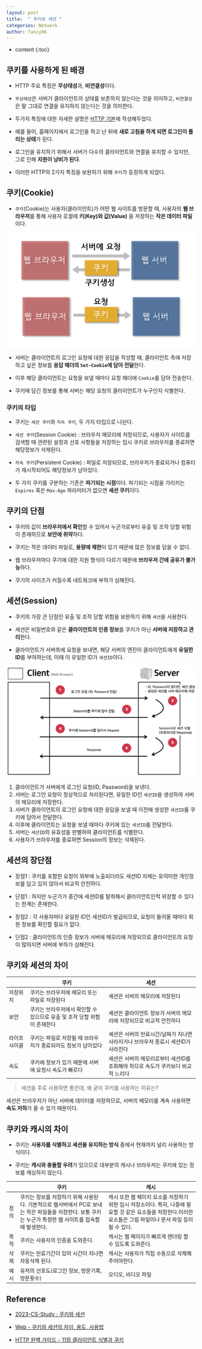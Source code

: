 ```yaml
---
layout: post
title:  " 쿠키와 세션 "
categories: Network
author: fancy96
---
```

* content
{:toc}

## 쿠키를 사용하게 된 배경

* HTTP 주요 특징은 **무상태성**과, **비연결성**이다.

* `무상태성`은 서버가 클라이언트의 상태를 보존하지 않는다는 것을 의미하고, `비연결성`은 말 그대로 연결을 유지하지 않는다는 것을 의미한다.

* 두가지 특징에 대한 자세한 설명은 [HTTP 기본](https://fancy96.github.io/HTTP-1-Basic/)에 작성해두었다.

* 예를 들어, 홈페이지에서 로그인을 하고 난 뒤에 **새로 고침을 하게 되면 로그인이 풀리는 상태**가 된다.

* 로그인을 유지하기 위해서 서버가 다수의 클라이언트와 연결을 유지할 수 있지만, 그로 인해 **자원이 낭비가 된다**.

* 이러한 HTTP의 2가지 특징을 보완하기 위해 `쿠키`가 등장하게 되었다.

## 쿠키(Cookie)

* `쿠키`(Cookie)는 사용자(클라이언트)가 어떤 웹 사이트를 방문할 때, 사용자의 **웹 브라우저**를 통해 사용자 로컬에 **키(Key)와 값(Value)** 을 저장하는 **작은 데이터 파일**이다.

![](/assets/img/network/network-cookie-and-session-1.png)

* 서버는 클라이언트의 로그인 요청에 대한 응답을 작성할 때, 클라이언트 측에 저장하고 싶은 정보를 **응답 헤더의 `Set-Cookie`에 담아 전달**한다.

* 이후 해당 클라이언트는 요청을 보낼 때마다 요청 헤더에 `Cookie`를 담아 전송한다.

* 쿠키에 담긴 정보를 통해 서버는 해당 요청의 클라이언트가 누구인지 식별한다.

### 쿠키의 타입

* 쿠키는 `세션 쿠키`와 `지속 쿠키`, 두 가지 타입으로 나뉜다.

* `세션 쿠키`(Session Cookie) : 브라우저 메모리에 저장되므로, 사용자가 사이트를 검색할 때 관련된 설정과 선호 사항들을 저장하는 임시 쿠키로 브라우저를 종료하면 해당정보가 삭제된다.

* `지속 쿠키`(Persistent Cookie) : 파일로 저장되므로, 브라우저가 종료되거나 컴퓨터가 재시작되어도 해당정보가 남아있다.

* 두 가지 쿠키를 구분하는 기준은 **파기되는 시점**이다. 파기되는 시점을 가리키는 `Expires` 혹은 `Max-Age` 파라미터가 없으면 **세션 쿠키**이다.

## 쿠키의 단점

* 쿠키의 값이 **브라우저에서 확인**할 수 있어서 누군가로부터 유출 및 조작 당할 위험이 존재하므로 **보안에 취약**하다.

* 쿠키는 작은 데이터 파일로, **용량에 제한**이 있기 때문에 많은 정보를 담을 수 없다.

* 웹 브라우저마다 쿠기에 대한 지원 형식이 다르기 때문에 **브라우저 간에 공유가 불가능**하다.

* 쿠기의 사이즈가 커질수록 네트워크에 부하가 심해진다.

## 세션(Session)

* 쿠키의 가장 큰 단점인 유출 및 조작 당할 위험을 보완하기 위해 `세션`을 사용한다.

* 세션은 비밀번호와 같은 **클라이언트의 인증 정보**를 쿠키가 아닌 **서버에 저장하고 관리**한다.

* 클라이언트가 서버측에 요청을 보내면, 해당 서버의 엔진이 클라이언트에게 **유일한 ID**를 부여하는데, 이때 이 유일한 ID가 `세션ID`이다.

![](/assets/img/network/network-cookie-and-session-2.png)

1. 클라이언트가 서버에게 로그인 요청(ID, Password)을 보낸다. 
2. 서버는 로그인 요청이 정상적으로 처리된다면, 유일한 ID인 `세션ID`을 생성하여 서버의 메모리에 저장한다.
3. 서버가 클라이언트의 로그인 요청에 대한 응답을 보낼 때 이전에 생성한 `세션ID`를 쿠키에 담아서 전달한다.
4. 이후에 클라이언트는 요청을 보낼 때마다 쿠키에 있는 `세션ID`를 전달한다.
5. 서버는 `세션ID`의 유효성을 판별하여 클라이언트를 식별한다.
6. 사용자가 브라우저를 종료하면 Session의 정보는 삭제된다.

## 세션의 장단점

* 장점1 : 쿠키를 포함한 요청이 외부에 노출되더라도 세션ID 자체는 유의미한 개인정보를 담고 있지 않아서 비교적 안전하다.

* 단점1 : 하지만 누군가가 중간에 세션ID를 탈취해서 클라이언트인척 위장할 수 있다는 한계는 존재한다.

* 장점2 : 각 사용자마다 유일한 ID인 세션ID가 발급되므로, 요청이 들어올 때마다 회원 정보를 확인할 필요가 없다.

* 단점2 : 클라이언트의 인증 정보가 서버에 메모리에 저장되므로 클라이언트의 요청이 많아지면 서버에 부하가 심해진다.

## 쿠키와 세션의 차이

|    |쿠키|세션|
|----|----|----|
| 저장위치 |쿠키는 브라우저에 메모리 또는 파일로 저장된다|세션은 서버의 메모리에 저장된다|
| 보안 |쿠키는 브라우저에서 확인할 수 있으므로 유출 및 조작 당할 위험이 존재한다|세션은 클라이언트 정보가 서버의 메모리에 저장되므로 비교적 안전하다|
| 라이프 사이클 |쿠키는 파일로 저장될 때 브라우저가 종료되어도 정보가 남아있다|세션은 서버의 만료시간/날짜가 지나면 사라지거나 브라우저 종료시 세션ID가 사라진다|
| 속도 |쿠키에 정보가 있기 때문에 서버에 요청시 속도가 빠르다|세션은 서버의 메모리로부터 세션ID를 조회해야 하므로 속도가 쿠키보다 비교적 느리다|

> 세션을 주로 사용하면 좋은데, 왜 굳이 쿠키를 사용하는 이유는?

세션은 브라우저가 아닌 서버에 데이터를 저장하므로, 서버의 메모리를 계속 사용하면 **속도 저하**가 올 수 있기 때문이다.

## 쿠키와 캐시의 차이

* 쿠키는 **사용자를 식별하고 세션을 유지하는 방식** 중에서 현재까지 널리 사용하는 방식이다.

* 쿠키는 **캐시와 충돌할 우려**가 있으므로 대부분의 캐시나 브라우저는 쿠키에 있는 정보를 캐싱하지 않는다.

|    |쿠키| 캐시 |
|----|----|----|
| 정의 |쿠키는 정보를 저장하기 위해 사용된다. 기본적으로 웹서버에서 PC로 보내는 작은 파일들을 저장한다. 보통 쿠키는 누군가 특정한 웹 사이트를 접속할 때 발생한다.| 캐시 또한 웹 페이지 요소를 저장하기 위한 임시 저장소이다. 특히, 나중에 필요할 것 같은 요소들을 저장한다.이러한 요소들은 그림 파일이나 문서 파일 등이 될 수 있다. |
| 목적 |쿠키는 사용자의 인증을 도와준다.| 캐시는 웹 페이지가 빠르게 렌더링 할 수 있도록 도와준다.                                                        |
| 삭제 |쿠키는 만료기간이 있어 시간이 지나면 자동삭제 된다.| 캐시는 사용자가 직접 수동으로 삭제해주어야한다.                                                              |
| 예시 |유저의 선호도(로그인 정보, 방문기록, 방문횟수)| 오디오, 비디오 파일                                                                             |


## Reference

* [2023-CS-Study : 쿠키와 세션](https://github.com/Fancy96/2023-CS-Study/blob/main/Network/network_cookie_and_session.md)

* [Web - 쿠키와 세션의 차이, 용도, 사용법](https://jeong-pro.tistory.com/80)

* [HTTP 완벽 가이드 - 11장 클라이언트 식별과 쿠키](http://www.yes24.com/Product/Goods/15381085)